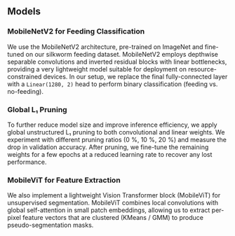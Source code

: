 ## Models

### MobileNetV2 for Feeding Classification  
We use the MobileNetV2 architecture, pre-trained on ImageNet and fine-tuned on our silkworm feeding dataset. MobileNetV2 employs depthwise separable convolutions and inverted residual blocks with linear bottlenecks, providing a very lightweight model suitable for deployment on resource-constrained devices. In our setup, we replace the final fully-connected layer with a `Linear(1280, 2)` head to perform binary classification (feeding vs. no-feeding).

### Global L₁ Pruning  
To further reduce model size and improve inference efficiency, we apply global unstructured L₁ pruning to both convolutional and linear weights. We experiment with different pruning ratios (0 %, 10 %, 20 %) and measure the drop in validation accuracy. After pruning, we fine-tune the remaining weights for a few epochs at a reduced learning rate to recover any lost performance.

### MobileViT for Feature Extraction  
We also implement a lightweight Vision Transformer block (MobileViT) for unsupervised segmentation. MobileViT combines local convolutions with global self-attention in small patch embeddings, allowing us to extract per-pixel feature vectors that are clustered (KMeans / GMM) to produce pseudo-segmentation masks.
